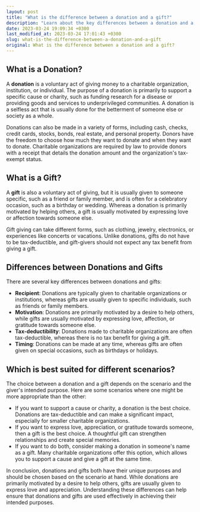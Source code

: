 ```yaml
---
layout: post
title: "What is the difference between a donation and a gift?"
description: "Learn about the key differences between a donation and a gift, and understand which of the two is best suited for different scenarios."
date: 2023-03-24 19:09:34 +0300
last_modified_at: 2023-03-24 17:01:43 +0300
slug: what-is-the-difference-between-a-donation-and-a-gift
original: What is the difference between a donation and a gift?
---
```

## What is a Donation?

A **donation** is a voluntary act of giving money to a charitable organization, institution, or individual. The purpose of a donation is primarily to support a specific cause or charity, such as funding research for a disease or providing goods and services to underprivileged communities. A donation is a selfless act that is usually done for the betterment of someone else or society as a whole.

Donations can also be made in a variety of forms, including cash, checks, credit cards, stocks, bonds, real estate, and personal property. Donors have the freedom to choose how much they want to donate and when they want to donate. Charitable organizations are required by law to provide donors with a receipt that details the donation amount and the organization's tax-exempt status.

## What is a Gift?

A **gift** is also a voluntary act of giving, but it is usually given to someone specific, such as a friend or family member, and is often for a celebratory occasion, such as a birthday or wedding. Whereas a donation is primarily motivated by helping others, a gift is usually motivated by expressing love or affection towards someone else.

Gift giving can take different forms, such as clothing, jewelry, electronics, or experiences like concerts or vacations. Unlike donations, gifts do not have to be tax-deductible, and gift-givers should not expect any tax benefit from giving a gift.

## Differences between Donations and Gifts

There are several key differences between donations and gifts:

* **Recipient**: Donations are typically given to charitable organizations or institutions, whereas gifts are usually given to specific individuals, such as friends or family members.
* **Motivation**: Donations are primarily motivated by a desire to help others, while gifts are usually motivated by expressing love, affection, or gratitude towards someone else.
* **Tax-deductibility**: Donations made to charitable organizations are often tax-deductible, whereas there is no tax benefit for giving a gift.
* **Timing**: Donations can be made at any time, whereas gifts are often given on special occasions, such as birthdays or holidays.

## Which is best suited for different scenarios?

The choice between a donation and a gift depends on the scenario and the giver's intended purpose. Here are some scenarios where one might be more appropriate than the other:

* If you want to support a cause or charity, a donation is the best choice. Donations are tax-deductible and can make a significant impact, especially for smaller charitable organizations.
* If you want to express love, appreciation, or gratitude towards someone, then a gift is the best choice. A thoughtful gift can strengthen relationships and create special memories.
* If you want to do both, consider making a donation in someone's name as a gift. Many charitable organizations offer this option, which allows you to support a cause and give a gift at the same time.

In conclusion, donations and gifts both have their unique purposes and should be chosen based on the scenario at hand. While donations are primarily motivated by a desire to help others, gifts are usually given to express love and appreciation. Understanding these differences can help ensure that donations and gifts are used effectively in achieving their intended purposes.